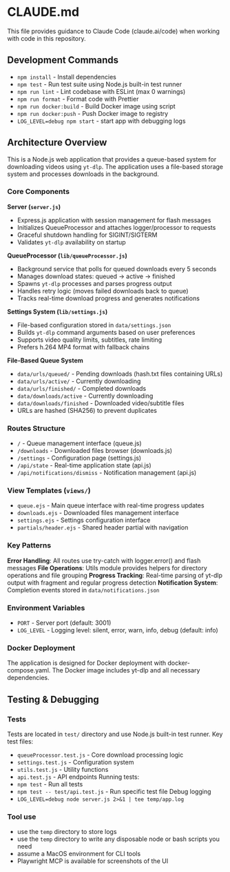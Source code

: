 # CLAUDE.md

This file provides guidance to Claude Code (claude.ai/code) when working with code in this repository.

## Development Commands

- `npm install` - Install dependencies
- `npm test` - Run test suite using Node.js built-in test runner
- `npm run lint` - Lint codebase with ESLint (max 0 warnings)
- `npm run format` - Format code with Prettier
- `npm run docker:build` - Build Docker image using script
- `npm run docker:push` - Push Docker image to registry
- `LOG_LEVEL=debug npm start` - start app with debugging logs

## Architecture Overview

This is a Node.js web application that provides a queue-based system for downloading videos using `yt-dlp`. The application uses a file-based storage system and processes downloads in the background.

### Core Components

**Server (`server.js`)**

- Express.js application with session management for flash messages
- Initializes QueueProcessor and attaches logger/processor to requests
- Graceful shutdown handling for SIGINT/SIGTERM
- Validates `yt-dlp` availability on startup

**QueueProcessor (`lib/queueProcessor.js`)**

- Background service that polls for queued downloads every 5 seconds
- Manages download states: queued → active → finished
- Spawns `yt-dlp` processes and parses progress output
- Handles retry logic (moves failed downloads back to queue)
- Tracks real-time download progress and generates notifications

**Settings System (`lib/settings.js`)**

- File-based configuration stored in `data/settings.json`
- Builds `yt-dlp` command arguments based on user preferences
- Supports video quality limits, subtitles, rate limiting
- Prefers h.264 MP4 format with fallback chains

**File-Based Queue System**

- `data/urls/queued/` - Pending downloads (hash.txt files containing URLs)
- `data/urls/active/` - Currently downloading
- `data/urls/finished/` - Completed downloads
- `data/downloads/active` - Currently downloading
- `data/downloads/finished` - Downloaded video/subtitle files
- URLs are hashed (SHA256) to prevent duplicates

### Routes Structure

- `/` - Queue management interface (queue.js)
- `/downloads` - Downloaded files browser (downloads.js)
- `/settings` - Configuration page (settings.js)
- `/api/state` - Real-time application state (api.js)
- `/api/notifications/dismiss` - Notification management (api.js)

### View Templates (`views/`)

- `queue.ejs` - Main queue interface with real-time progress updates
- `downloads.ejs` - Downloaded files management interface
- `settings.ejs` - Settings configuration interface
- `partials/header.ejs` - Shared header partial with navigation

### Key Patterns

**Error Handling**: All routes use try-catch with logger.error() and flash messages
**File Operations**: Utils module provides helpers for directory operations and file grouping
**Progress Tracking**: Real-time parsing of yt-dlp output with fragment and regular progress detection
**Notification System**: Completion events stored in `data/notifications.json`

### Environment Variables

- `PORT` - Server port (default: 3001)
- `LOG_LEVEL` - Logging level: silent, error, warn, info, debug (default: info)

### Docker Deployment

The application is designed for Docker deployment with docker-compose.yaml. The Docker image includes yt-dlp and all necessary dependencies.

## Testing & Debugging

### Tests

Tests are located in `test/` directory and use Node.js built-in test runner. Key test files:

- `queueProcessor.test.js` - Core download processing logic
- `settings.test.js` - Configuration system
- `utils.test.js` - Utility functions
- `api.test.js` - API endpoints
  Running tests:
- `npm test` - Run all tests
- `npm test -- test/api.test.js` - Run specific test file
  Debug logging
- `LOG_LEVEL=debug node server.js 2>&1 | tee temp/app.log`

### Tool use

- use the `temp` directory to store logs
- use the `temp` directory to write any disposable node or bash scripts you need
- assume a MacOS environment for CLI tools
- Playwright MCP is available for screenshots of the UI

